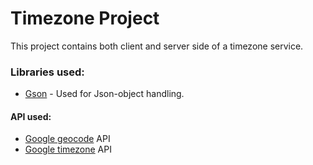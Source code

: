 # Timezone Project

This project contains both client and server side of a timezone service.



### Libraries used:

* [Gson](https://github.com/google/gson) - Used for Json-object handling.
    
    
#### API used:

* [Google geocode](https://developers.google.com/maps/documentation/geocoding/start) API
* [Google timezone](https://developers.google.com/maps/documentation/timezone/intro) API
